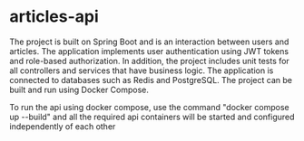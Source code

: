# articles-api
The project is built on Spring Boot and is an interaction between users and articles. The application implements user authentication using JWT tokens and role-based authorization. In addition, the project includes unit tests for all controllers and services that have business logic. The application is connected to databases such as Redis and PostgreSQL. The project can be built and run using Docker Compose.

To run the api using docker compose, use the command "docker compose up --build" and all the required api containers will be started and configured independently of each other
